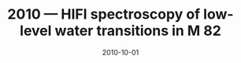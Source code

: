 ---
title: "2010 &mdash; HIFI spectroscopy of low-level water transitions in M 82"
collection: publications
refereed: 'yes'
permalink: \publication\2010-10-01-HIFI-spectroscopy-of-low-level-water-transitions-in-M-82
date: "2010-10-01"
venue: "Astronomy and Astrophysics"
paperurl: 
link: "https://ui.adsabs.harvard.edu/abs/2010A&A...521L...1W"
citation: "Weiß, A.; Requena-Torres, M. A.; Güsten, R.; García-Burillo, S.; Harris, A. I.; Israel, F. P.; Klein, T.; Kramer, C.; Lord, S.; Martin-Pintado, J.; Röllig, M.; Stutzki, J.; Szczerba, R.; van der Werf, P. P.; Philipp-May, S.; Yorke, H.; Akyilmaz, M.; Gal, C.; Higgins, R.; Marston, A.; Roberts, J.; Schlöder, F.; Schultz, M.; Teyssier, D.; Whyborn, N.; Wunsch, H. J., Astronomy and Astrophysics, Volume 521, id.L1, 5 pp."
---